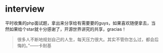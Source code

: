 # interview
平时收集的php面试题，拿出来分享给有需要要的guys，如果喜欢随便拿去，当然如果给个star就十分感谢了，开源世界讲究的共享，gracias！
> 很多人不断地规划自己的人生，每天压力很大。其实不管你怎么过，都会后悔的。”——卡耐基
